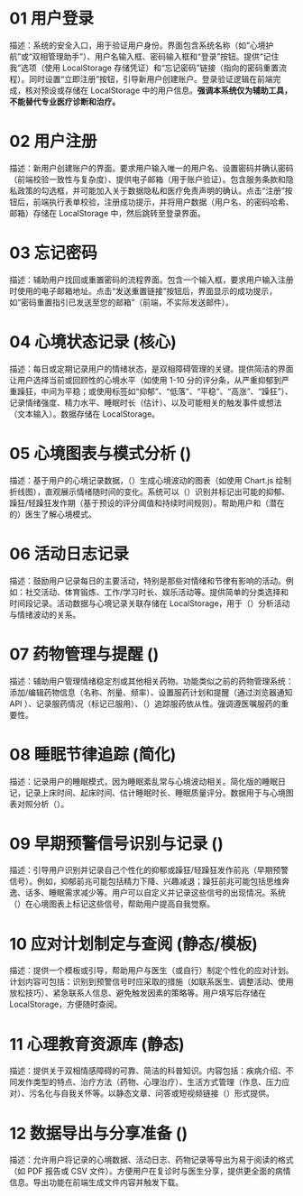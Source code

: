# 01 用户登录
描述：系统的安全入口，用于验证用户身份。界面包含系统名称（如“心境护航”或“双相管理助手”）、用户名输入框、密码输入框和“登录”按钮。提供“记住我”选项（使用 LocalStorage 存储凭证）和“忘记密码”链接（指向的密码重置流程）。同时设置“立即注册”按钮，引导新用户创建账户。登录验证逻辑在前端完成，核对预设或存储在 LocalStorage 中的用户信息。**强调本系统仅为辅助工具，不能替代专业医疗诊断和治疗。**

# 02 用户注册
描述：新用户创建账户的界面。要求用户输入唯一的用户名、设置密码并确认密码（前端校验一致性与复杂度）、提供电子邮箱（用于账户验证）。包含服务条款和隐私政策的勾选框，并可能加入关于数据隐私和医疗免责声明的确认。点击“注册”按钮后，前端执行表单校验，注册成功提示，并将用户数据（用户名、的密码哈希、邮箱）存储在 LocalStorage 中，然后跳转至登录界面。

# 03 忘记密码
描述：辅助用户找回或重置密码的流程界面。包含一个输入框，要求用户输入注册时使用的电子邮箱地址。点击“发送重置链接”按钮后，界面显示的成功提示，如“密码重置指引已发送至您的邮箱”（前端，不实际发送邮件）。

# 04 心境状态记录 (核心)
描述：每日或定期记录用户的情绪状态，是双相障碍管理的关键。提供简洁的界面让用户选择当前或回顾性的心境水平（如使用 1-10 分的评分条，从严重抑郁到严重躁狂，中间为平稳；或使用标签如“抑郁”、“低落”、“平稳”、“高涨”、“躁狂”）、记录情绪强度、精力水平、睡眠时长（估计）、以及可能相关的触发事件或想法（文本输入）。数据存储在 LocalStorage。

# 05 心境图表与模式分析 ()
描述：基于用户的心境记录数据，（）生成心境波动的图表（如使用 Chart.js 绘制折线图），直观展示情绪随时间的变化。系统可以（）识别并标记出可能的抑郁、躁狂/轻躁狂发作期（基于预设的评分阈值和持续时间规则）。帮助用户和（潜在的）医生了解心境模式。

# 06 活动日志记录
描述：鼓励用户记录每日的主要活动，特别是那些对情绪和节律有影响的活动。例如：社交活动、体育锻炼、工作/学习时长、娱乐活动等。提供简单的分类选择和时间段记录。活动数据与心境记录关联存储在 LocalStorage，用于（）分析活动与情绪波动的关系。

# 07 药物管理与提醒 ()
描述：辅助用户管理情绪稳定剂或其他相关药物。功能类似之前的药物管理系统：添加/编辑药物信息（名称、剂量、频率）、设置服药计划和提醒（通过浏览器通知 API ）、记录服药情况（标记已服用）、（）追踪服药依从性。强调遵医嘱服药的重要性。

# 08 睡眠节律追踪 (简化)
描述：记录用户的睡眠模式，因为睡眠紊乱常与心境波动相关。简化版的睡眠日记，记录上床时间、起床时间、估计睡眠时长、睡眠质量评分。数据用于与心境图表对照分析（）。

# 09 早期预警信号识别与记录 ()
描述：引导用户识别并记录自己个性化的抑郁或躁狂/轻躁狂发作前兆（早期预警信号）。例如，抑郁前兆可能包括精力下降、兴趣减退；躁狂前兆可能包括思维奔逸、话多、睡眠需求减少等。用户可以自定义并记录这些信号的出现情况。系统（）在心境图表上标记这些信号，帮助用户提高自我觉察。

# 10 应对计划制定与查阅 (静态/模板)
描述：提供一个模板或引导，帮助用户与医生（或自行）制定个性化的应对计划。计划内容可包括：识别到预警信号时应采取的措施（如联系医生、调整活动、使用放松技巧）、紧急联系人信息、避免触发因素的策略等。用户填写后存储在 LocalStorage，方便随时查阅。

# 11 心理教育资源库 (静态)
描述：提供关于双相情感障碍的可靠、简洁的科普知识。内容包括：疾病介绍、不同发作类型的特点、治疗方法（药物、心理治疗）、生活方式管理（作息、压力应对）、污名化与自我关怀等。以静态文章、问答或短视频链接（）形式提供。

# 12 数据导出与分享准备 ()
描述：允许用户将记录的心境数据、活动日志、药物记录等导出为易于阅读的格式（如 PDF 报告或 CSV 文件）。方便用户在复诊时与医生分享，提供更全面的病情信息。导出功能在前端生成文件内容并触发下载。
